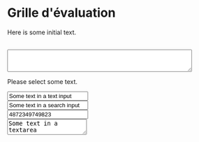 <!--- 
https://stackoverflow.com/questions/5379120/get-the-highlighted-selected-text
-->

# Grille d'évaluation
Here is some initial text. 

<script>
  function getSelectionText() {
    var text = "";
    var activeEl = document.activeElement;
    var activeElTagName = activeEl ? activeEl.tagName.toLowerCase() : null;
    if (
      (activeElTagName == "textarea") || (activeElTagName == "input" &&
      /^(?:text|search|password|tel|url)$/i.test(activeEl.type)) &&
      (typeof activeEl.selectionStart == "number")
    ) {
        text = activeEl.value.slice(activeEl.selectionStart, activeEl.selectionEnd);
    } else if (window.getSelection) {
        text = window.getSelection().toString();
    }
    return text;
  }

document.onmouseup = document.onkeyup = document.onselectionchange = function() {
  
  var activeE1 = document.activeElement;
  var activeElTagName = activeEl ? activeEl.tagName.toLowerCase() : null;
  var prefix = "sel_";
  var inputElement = prefix.concat(activeElTagName);
  document.getElementById(inputElement).value = getSelectionText();
};
</script>
<!--- 
how to use
selection box has an id e.g. "text"
associated output box must have id that is "sel_" concat with id, e.g. "sel_text"
-->
<br>
<textarea id="sel_text" rows="3" cols="50"></textarea>
<p>Please select some text.</p>
<input id="text" value="Some text in a text input">
<br>
<input type="search" value="Some text in a search input">
<br>
<input type="tel" value="4872349749823">
<br>
<textarea>Some text in a textarea</textarea>
